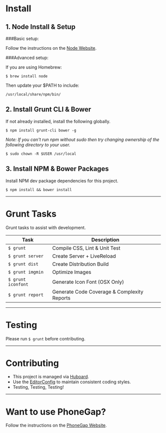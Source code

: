 # Install

## 1. Node Install & Setup

###Basic setup:

Follow the instructions on the [Node Website](http://nodejs.org/).

###Advanced setup:

If you are using Homebrew:

	$ brew install node

Then update your $PATH to include:

	/usr/local/share/npm/bin/


## 2. Install Grunt CLI & Bower

If not already installed, install the following globally.

	$ npm install grunt-cli bower -g

*Note: If you can't run npm without sudo then try changing ownership of the following directory to your user.*

	$ sudo chown -R $USER /usr/local


## 3. Install NPM & Bower Packages

Install NPM dev package dependencies for this project.

	$ npm install && bower install

-----------------

# Grunt Tasks

Grunt tasks to assist with development.

| Task              | Description
|-------------------|------------
|`$ grunt`          | Compile CSS, Lint & Unit Test
|`$ grunt server`   | Create Server + LiveReload
|`$ grunt dist`     | Create Distribution Build
|`$ grunt imgmin`   | Optimize Images
|`$ grunt iconfont` | Generate Icon Font (OSX Only)
|`$ grunt report`   | Generate Code Coverage & Complexity Reports

-----------------

# Testing

Please run `$ grunt` before contributing.

-----------------

# Contributing

- This project is managed via [Huboard](http://huboard.com/username/repo).
- Use the [EditorConfig](http://editorconfig.org/) to maintain consistent coding styles.
- Testing, Testing, Testing!

-----------------

# Want to use PhoneGap?

Follow the instructions on the [PhoneGap Website](http://phonegap.com/install/).